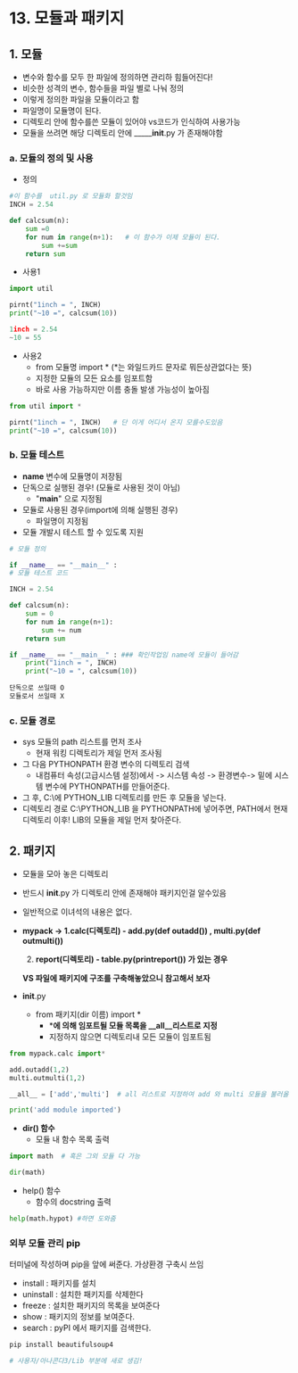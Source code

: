 # 13. 모듈과 패키지

## 1. 모듈

- 변수와 함수를 모두 한 파일에 정의하면 관리하 힘들어진다!
- 비슷한 성격의 변수, 함수들을 파일 별로 나눠 정의
- 이렇게 정의한 파일을 모듈이라고 함
- 파일명이 모듈명이 된다.
- 디렉토리 안에 함수를쓴 모듈이 있어야 vs코드가 인식하여 사용가능
- 모듈을 쓰려면 해당 디렉토리 안에 _______init__.py 가 존재해야함

### a. 모듈의 정의 및 사용

- 정의

```python
#이 함수를  util.py 로 모듈화 할것임 
INCH = 2.54

def calcsum(n):
    sum =0
    for num in range(n+1):   # 이 함수가 이제 모듈이 된다.
        sum +=sum
    return sum
```

- 사용1

```python
import util

pirnt("1inch = ", INCH)
print("~10 =", calcsum(10))

1inch = 2.54
~10 = 55
```

- 사용2
  - from 모듈명 import *   (*는 와일드카드 문자로 뭐든상관없다는 뜻)
  - 지정한 모듈의 모든 요소를 임포트함
  - 바로 사용 가능하지만 이름 충돌 발생 가능성이 높아짐

```python
from util import *

pirnt("1inch = ", INCH)   # 단 이게 어디서 온지 모를수도있음
print("~10 =", calcsum(10))
```



### b. 모듈 테스트

- ______name______ 변수에 모듈명이 저장됨
- 단독으로 실행된 경우! (모듈로 사용된 것이 아님)
  - "______main______" 으로 지정됨
- 모듈로 사용된 경우(import에 의해 실행된 경우)
  - 파일명이 지정됨
- 모듈 개발시 테스트 할 수 있도록 지원

```python
# 모듈 정의

if __name__ == "__main__" :
# 모듈 테스트 코드
```

```python
INCH = 2.54

def calcsum(n):
	sum = 0
	for num in range(n+1):
		sum += num
	return sum

if __name__ == "__main__" : ### 확인작업임 name에 모듈이 들어감
	print("1inch = ", INCH)
	print("~10 = ", calcsum(10))
    
단독으로 쓰일때 O
모듈로서 쓰일때 X
```



### c. 모듈 경로

- sys 모듈의 path 리스트를 먼저 조사
  - 현재 워킹 디렉토리가 제일 먼저 조사됨
- 그 다음 PYTHONPATH 환경 변수의 디렉토리 검색
  - 내컴퓨터 속성(고급시스템 설정)에서 -> 시스템 속성 -> 환경변수-> 밑에 시스템 변수에 PYTHONPATH를 만들어준다.
- 그 후, C:\에 PYTHON_LIB 디렉토리를 만든 후 모듈을 넣는다.
- 디렉토리 경로 C:\PYTHON_LIB 을 PYTHONPATH에 넣어주면, PATH에서 현재 디렉토리 이후! LIB의 모듈을 제일 먼저 찾아준다.



## 2. 패키지

- 모듈을 모아 놓은 디렉토리
- 반드시 ______init______.py 가 디렉토리 안에 존재해야 패키지인걸 알수있음
  
- 일반적으로 이녀석의 내용은 없다.
  
- **mypack -> 1.calc(디렉토리) - add.py(def outadd())  , multi.py(def outmulti())**

  2. **report(디렉토리) - table.py(printreport())  가 있는 경우**

  **VS 파일에 패키지에 구조를 구축해놓았으니 참고해서 보자**



- ______init______.py
  - from 패키지(dir 이름) import *
    - ***에 의해 임포트될 모듈 목록을 __all__리스트로 지정**
    - 지정하지 않으면 디렉토리내 모든 모듈이 임포트됨

```python
from mypack.calc import*

add.outadd(1,2)
multi.outmulti(1,2)

__all__ = ['add','multi']  # all 리스트로 지정하여 add 와 multi 모듈을 불러올 모듈로 지정한다.

print('add module imported')
```



- **dir() 함수**
  - 모듈 내 함수 목록 출력

```python
import math  # 혹은 그외 모듈 다 가능

dir(math)
```



- help() 함수
  - 함수의 docstring 출력

```python
help(math.hypot) #하면 도와줌
```



### 외부 모듈 관리 pip

터미널에 작성하며 pip을 앞에 써준다. 가상환경 구축시 쓰임

- install : 패키지를 설치
- uninstall : 설치한 패키지를 삭제한다
- freeze : 설치한 패키지의 목록을 보여준다
- show : 패키지의 정보를 보여준다.
- search : pyPI 에서 패키지를 검색한다.

```python
pip install beautifulsoup4

# 사용자/아나콘다3/Lib 부분에 새로 생김!
```

